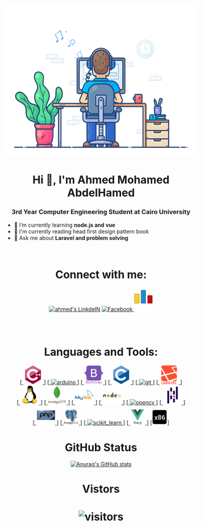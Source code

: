 
<!--
**Ahmed-Mohamed7/Ahmed-Mohamed7** is a ✨ _special_ ✨ repository because its `README.md` (this file) appears on your GitHub profile.

Here are some ideas to get you started:

- 🔭 I’m currently working on ... STP foundation
- 🌱 I’m currently learning ... Flutter
- 🤔 I’m looking for help with ...
- 💬 Ask me about ...
- 📫 How to reach me: ...
- 😄 Pronouns: ...
- ⚡ Fun fact: ...
-->

<div align="center">
  <img height="400" src="https://github.com/Ahmed-Mohamed7/Ahmed-Mohamed7/blob/main/aboutme.gif">
  </div>

<h1 align="center">Hi 👋, I'm Ahmed Mohamed AbdelHamed</h1>
<h3 align="center">3rd Year Computer Engineering Student at Cairo University</h3>

- 🌱 I’m currently learning **node.js and vue**
- 💬 I'm currently reading head first design pattern book
- 💬 Ask me about **Laravel and problem solving**

<div align="left">
 <br/>
<h1 align="center">Connect with me:</h1>



<p align="center"> <a href="https://www.linkedin.com/in/ahmed--mohamed/"><img  alt="ahmed's LinkdeIN" width="50px" src="https://cdn-icons-png.flaticon.com/512/174/174857.png" draggable="false" /></a>   
 
  <a href="https://www.facebook.com/profile.php?id=100003779533052">
  <img  alt="Facebook" width="50px" src="https://cdn-icons-png.flaticon.com/512/733/733547.png" draggable="false" />
</a>
  
<!--   <a href="https://github.com/Ahmed-Mohamed7">
  <img  alt="github" width="50px" src="https://cdn-icons.flaticon.com/png/512/2175/premium/2175377.png?token=exp=1636316220~hmac=02dbff62487e6f0d8879215b16b11076" />
</a> -->
  
<!-- <a href="https://www.hackerrank.com/Hemdan?hr_r=1">
  <img  alt="" width="30px" src="https://assets.brandfolder.com/y9ol94wb/v/331198/view@2x.png?v=1591971279" draggable="false" />
</a> -->

<a href="https://codeforces.com/profile/Ahmed-abdelHamed">
  <img  alt="codeforces" width="50px" src="https://github.com/AbdallahHemdan/AbdallahHemdan/blob/master/codeforces.png" draggable="false" />
  </a></p>

</div>


<br/>
<br/>

<h1 align="center">Languages and Tools:</h1>
<p align="center"> 
    [<a href="https://www.w3schools.com/cpp/" target="_blank" rel="noreferrer"> <img src="https://raw.githubusercontent.com/devicons/devicon/master/icons/cplusplus/cplusplus-original.svg" alt="cplusplus" width="50" margin="30" height="50"/> </a>] 
  [<a href="https://www.arduino.cc/" target="_blank" rel="noreferrer"> <img src="https://cdn.worldvectorlogo.com/logos/arduino-1.svg" alt="arduino" width="50" height="50"/> </a>] 
  [<a href="https://getbootstrap.com" target="_blank" rel="noreferrer"> <img src="https://raw.githubusercontent.com/devicons/devicon/master/icons/bootstrap/bootstrap-plain-wordmark.svg" alt="bootstrap" width="50" height="50"/> </a>] 
  [<a href="https://www.cprogramming.com/" target="_blank" rel="noreferrer"> <img src="https://raw.githubusercontent.com/devicons/devicon/master/icons/c/c-original.svg" alt="c" width="50" height="50"/> </a>] 
[<a href="https://git-scm.com/" target="_blank" rel="noreferrer"> <img src="https://www.vectorlogo.zone/logos/git-scm/git-scm-icon.svg" alt="git" width="40" height="40"/> </a>] [<a href="https://laravel.com/" target="_blank" rel="noreferrer"> <img src="https://raw.githubusercontent.com/devicons/devicon/master/icons/laravel/laravel-plain-wordmark.svg" alt="laravel" width="50" height="50"/> </a>]<br/> 
  [<a href="https://www.linux.org/" target="_blank" rel="noreferrer"> <img src="https://raw.githubusercontent.com/devicons/devicon/master/icons/linux/linux-original.svg" alt="linux" width="50" height="50"/> </a>] 
  [<a href="https://www.mongodb.com/" target="_blank" rel="noreferrer"> <img src="https://raw.githubusercontent.com/devicons/devicon/master/icons/mongodb/mongodb-original-wordmark.svg" alt="mongodb" width="50" height="50"/> </a>] 
  [<a href="https://www.mysql.com/" target="_blank" rel="noreferrer"> <img src="https://raw.githubusercontent.com/devicons/devicon/master/icons/mysql/mysql-original-wordmark.svg" alt="mysql" width="50" height="50"/> </a>] 
  [<a href="https://nodejs.org" target="_blank" rel="noreferrer"> <img src="https://raw.githubusercontent.com/devicons/devicon/master/icons/nodejs/nodejs-original-wordmark.svg" alt="nodejs" width="50" height="50"/> </a>]
  [<a href="https://opencv.org/" target="_blank" rel="noreferrer"> <img src="https://www.vectorlogo.zone/logos/opencv/opencv-icon.svg" alt="opencv" width="50" height="50"/> </a>] [<a href="https://pandas.pydata.org/" target="_blank" rel="noreferrer"> <img src="https://raw.githubusercontent.com/devicons/devicon/2ae2a900d2f041da66e950e4d48052658d850630/icons/pandas/pandas-original.svg" alt="pandas" width="50" height="50"/> </a>]<br/>  [<a href="https://www.php.net" target="_blank" rel="noreferrer"> <img src="https://raw.githubusercontent.com/devicons/devicon/master/icons/php/php-original.svg" alt="php" width="50" height="50"/> </a>] [<a href="https://www.postgresql.org" target="_blank" rel="noreferrer"> <img src="https://raw.githubusercontent.com/devicons/devicon/master/icons/postgresql/postgresql-original-wordmark.svg" alt="postgresql" width="40" height="40"/> </a>] [<a href="https://scikit-learn.org/" target="_blank" rel="noreferrer"> <img src="https://upload.wikimedia.org/wikipedia/commons/0/05/Scikit_learn_logo_small.svg" alt="scikit_learn" width="50" height="50"/> </a>] [<a href="https://vuejs.org/" target="_blank" rel="noreferrer"> <img src="https://raw.githubusercontent.com/devicons/devicon/master/icons/vuejs/vuejs-original-wordmark.svg" alt="vuejs" width="40" height="40"/> </a>]
  [<img src='https://github.com/osamamagdy/osamamagdy/blob/main/Assembly x86.png' height='40'>]
</p>

<h1 align="center"> GitHub Status </h1>
<div align="center">
 
 [![Anurag's GitHub stats](https://github-readme-stats.vercel.app/api?username=Ahmed-Mohamed7)](https://github.com/anuraghazra/github-readme-stats)

</div>

<h1 align="center"> Vistors </h1>

<h1 align="center">

 ![visitors](https://profile-counter.glitch.me/Ahmed-Mohamed7/count.svg)
 
 </h1>


